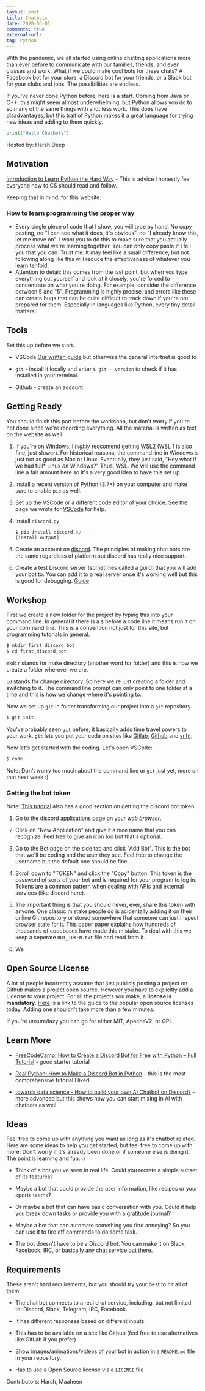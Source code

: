 ```yaml
---
layout: post
title: Chatbots
date: 2020-06-01
comments: true
external-url:
tag: Python
---
```


<!-- markdownlint-disable MD004 MD009 MD014 MD024 MD040 -->

With the pandemic, we all started using online chatting applications more than ever before to communicate with our families, friends, and even classes and work. What if we could make cool bots for these chats? A Facebook bot for your store, a Discord bot for your friends, or a Slack bot for your clubs and jobs. The possibilities are endless.

If you've never done Python before, here is a start. Coming from Java or C++, this might seem almost underwhelming, but Python allows you do to so many of the same things with a lot less work. This does have disadvantages, but this trait of Python makes it a great language for trying new ideas and adding to them quickly.

```python
print("Hello Chatbots")
```

Hosted by: Harsh Deep

## Motivation

[Introduction to Learn Python the Hard Way](https://learnpythonthehardway.org/python3/intro.html) - This is advice I honestly feel everyone new to CS should read and follow.

Keeping that in mind, for this website:

### How to learn programming the proper way

* Every single piece of code that I show, you will type by hand. No copy pasting, no "I can see what it does, it's obvious", no "I already know this, let me move on". I want you to do this to make sure that you actually process what we're learning together. You can only copy paste if I tell you that you can. Trust me. It may feel like a small difference, but not following along like this will reduce the effectiveness of whatever you learn tenfold.
* Attention to detail: this comes from the last point, but when you type everything out yourself and look at it closely, you're forced to concentrate on what you're doing. For example, consider the difference between 5 and "5". Programming is highly precise, and errors like these can create bugs that can be quite difficult to track down if you're not prepared for them. Especially in languages like Python, every tiny detail matters.

## Tools

Set this up before we start.

* VSCode [Our written guide](/micro) but otherwise the general intertnet is good to

* `git` - install it locally and enter `$ git --version` to check if it has installed in your terminal.

* Github - create an account

## Getting Ready

You should finish this part before the workshop, but don't worry if you're not done since we're recording everything. All the material is written as text on the website as well.

1. If you're on Windows, I *highly* reccomend getting WSL2 (WSL 1 is also fine, just slower). For historical reasons, the command line in Windows is just not as good as Mac or Linux. Eventually, they just said, "Hey what if we had full\* Linux *on* Windows?" Thus, WSL. We will use the command line a fair amount here so it's a very good idea to have this set up.

2. Install a recent version of Python (3.7+) on your computer and make sure to enable `pip` as well. <!-- TODO: Add more detail from web bot workshop maybe -->

3. Set up the VSCode or a different code editor of your choice. See the page we wrote for [VSCode](/vscode) for help.

4. Install `discord.py`

    ```js
    $ pip install discord.py
    [install output]
    ```

5. Create an account on [discord](https://discord.com). The principles of making chat bots are the same regardless of platform but discord has really nice support.

6. Create a test Discord server (sometimes called a guild) that you will add your bot to. You can add it to a real server once it's working well but this is good for debugging. [Guide](https://www.howtogeek.com/318890/how-to-set-up-your-own-discord-chat-server/)

## Workshop

First we create a new folder for the project by typing this into your command line. In general if there is a `$` before a code line it means run it on your command line. This is a convention not just for this site, but programming tutorials in general.

```js
$ mkdir first_discord_bot
$ cd first_discord_bot
```

`mkdir` stands for make directory (another word for folder) and this is how we create a folder wherever we are. 

`cd` stands for change directory. So here we're just creating a folder and switching to it. The command line prompt can only point to one folder at a time and this is how we change where it's pointing to.

Now we set up `git` in folder transforming our project into a `git` repository. 

```js
$ git init
```

You've probably seen `git` before, it basically adds time travel powers to your work. `git` lets you put your code on sites like [Gitlab](https://about.gitlab.com/), [Github](https://github.com/) and [sr.ht](https://sr.ht/).

Now let's get started with the coding. Let's open VSCode:

```js
$ code .
```

Note: Don't worry too much about the command line or `git` just yet, more on that next week :)

### Getting the bot token

Note: [This tutorial](https://www.freecodecamp.org/news/create-a-discord-bot-with-python/) also has a good section on getting the discord bot token.

1. Go to the discord [applications page](https://discord.com/developers/applications) on your *web browser*.

2. Click on "New Application" and give it a nice name that you can recognize. Feel free to give an icon too but that's optional.

3. Go to the Bot page on the side tab and click "Add Bot". This is the bot that we'll be coding and the user they see. Feel free to change the username but the default one should be fine.

4. Scroll down to "TOKEN" and click the "Copy" button. This token is the password of sorts of your bot and is required for your program to log in. Tokens are a common pattern when dealing with APIs and external services (like discord here). 

5. The important thing is that you should never, ever, share this token with anyone. One classic mistake people do is acidentally adding it on their online Git repository or stored somewhere that someone can just inspect browser state for it. This paper [paper](https://www.ndss-symposium.org/wp-content/uploads/2019/02/ndss2019_04B-3_Meli_paper.pdf) explains how hundreds of thousands of codebases have made this mistake. To deal with this we keep a seperate `BOT_TOKEN.txt` file and read from it.

6. We 

## Open Source License 

A lot of people incorrectly assume that just publicly posting a project on Github makes a project open source. However you have to explicitly add a License to your project. For all the projects you make, a **license is mandatory**. [Here](https://opensource.org/licenses) is a link to the guide to the popular open source licenses today. Adding one shouldn't take more than a few minutes.

If you're unsure/lazy you can go for either MIT, ApacheV2, or GPL. 

## Learn More

* [FreeCodeCamp: How to Create a Discord Bot for Free with Python – Full Tutorial](https://www.freecodecamp.org/news/create-a-discord-bot-with-python/) - good starter tutorial

* [Real Python: How to Make a Discord Bot in Python](https://realpython.com/how-to-make-a-discord-bot-python/) - this is the most comprehensive tutorial I liked

* [towards data science - How to build your own AI Chatbot on Discord?](https://towardsdatascience.com/how-to-build-your-own-ai-chatbot-on-discord-c6b3468189f4) - more advanced but this shows how you can start mixing in AI with chatbots as well

## Ideas

Feel free to come up with anything you want as long as it's chatbot related. Here are some ideas to help you get started, but feel free to come up with more. Don't worry if it's already been done or if someone else is doing it. The point is learning and fun. :)

* Think of a bot you've seen in real life. Could you recrete a simple subset of its features?

* Maybe a bot that could provide the user information, like recipes or your sports teams?

* Or maybe a bot that can have basic conversation with you. Could it help you break down tasks or provide you with a gratitude journal?

* Maybe a bot that can automate something you find annoying? So you can use it to fire off commands to do some task.

* The bot doesn't have to be a Discord bot. You can make it on Slack, Facebook, IRC, or basically any chat service out there.

## Requirements

These aren't hard requirements, but you should try your best to hit all of them.

* The chat bot connects to a real chat service, including, but not limited to: Discord, Slack, Telegram, IRC, Facebook.

* It has different responses based on different inputs.

* This has to be available on a site like Github (feel free to use alternatives like GitLab if you prefer).

* Show images/animations/videos of your bot in action in a `README.md` file in your repository.

* Has to use a Open Source license via a `LICENSE` file

Contributors: Harsh, Maaheen
